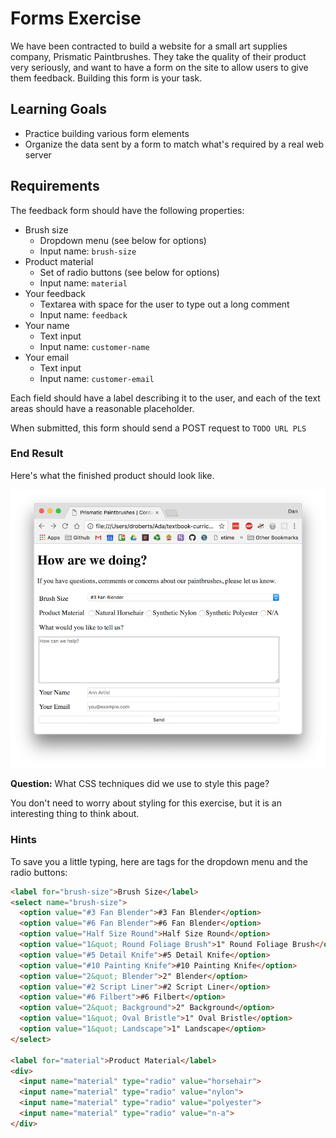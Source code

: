 # Forms Exercise

We have been contracted to build a website for a small art supplies company, Prismatic Paintbrushes. They take the quality of their product very seriously, and want to have a form on the site to allow users to give them feedback. Building this form is your task.

## Learning Goals

- Practice building various form elements
- Organize the data sent by a form to match what's required by a real web server

## Requirements

The feedback form should have the following properties:

- Brush size
  - Dropdown menu (see below for options)
  - Input name: `brush-size`
- Product material
  - Set of radio buttons (see below for options)
  - Input name: `material`
- Your feedback
  - Textarea with space for the user to type out a long comment
  - Input name: `feedback`
- Your name
  - Text input
  - Input name: `customer-name`
- Your email
  - Text input
  - Input name: `customer-email`

Each field should have a label describing it to the user, and each of the text areas should have a reasonable placeholder.

When submitted, this form should send a POST request to `TODO URL PLS`

### End Result

Here's what the finished product should look like.

![Finished Product](images/form_exercise_result.png)
<!-- See the solutions folder for code -->

**Question:** What CSS techniques did we use to style this page?

You don't need to worry about styling for this exercise, but it is an interesting thing to think about.

### Hints

To save you a little typing, here are tags for the dropdown menu and the radio buttons:

```html
<label for="brush-size">Brush Size</label>
<select name="brush-size">
  <option value="#3 Fan Blender">#3 Fan Blender</option>
  <option value="#6 Fan Blender">#6 Fan Blender</option>
  <option value="Half Size Round">Half Size Round</option>
  <option value="1&quot; Round Foliage Brush">1" Round Foliage Brush</option>
  <option value="#5 Detail Knife">#5 Detail Knife</option>
  <option value="#10 Painting Knife">#10 Painting Knife</option>
  <option value="2&quot; Blender">2" Blender</option>
  <option value="#2 Script Liner">#2 Script Liner</option>
  <option value="#6 Filbert">#6 Filbert</option>
  <option value="2&quot; Background">2" Background</option>
  <option value="1&quot; Oval Bristle">1" Oval Bristle</option>
  <option value="1&quot; Landscape">1" Landscape</option>
</select>

<label for="material">Product Material</label>
<div>
  <input name="material" type="radio" value="horsehair">
  <input name="material" type="radio" value="nylon">
  <input name="material" type="radio" value="polyester">
  <input name="material" type="radio" value="n-a">
</div>
```
